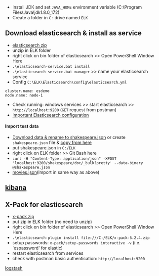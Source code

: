 * Install JDK and set `JAVA_HOME` environment variable (C:\Program Files\Java\jdk1.8.0_172)
* Create a folder in `C:` drive named `ELK`    

## Download elasticsearch & install as service
* [elasticsearch zip](https://www.elastic.co/guide/en/elasticsearch/reference/current/zip-windows.html)   
* unzip in ELK folder
* right click on bin folder of elasticsearch >> Open PowerShell Window Here
* `.\elasticsearch-service.bat install`
* `.\elasticsearch-service.bat manager` >> name your elasticsearch service
* Config
`C:\ELK\Elasticsearch\config\elasticsearch.yml`
```
cluster.name: esdemo
node.name: node-1
```
* Check running: windows services >> start elasticsearch >> `http://localhost:9200` (`GET` request from postman)
* [Important Elasticsearch configuration](https://www.elastic.co/guide/en/elasticsearch/reference/current/important-settings.html)

#### Import test data
* [Download data & rename to shakespeare.json](http://media.sundog-soft.com/es6/shakespeare_6.0.json) or create `shakespeare.json` file & [copy from here](https://www.elastic.co/guide/en/kibana/3.0/snippets/shakespeare.json)
* put shakespeare.json in `C:/ELK`
* right click on ELK folder >> Git Bash here
* `curl -H "Content-Type: application/json" -XPOST 'localhost:9200/shakespeare/doc/_bulk?pretty' --data-binary @shakespeare.json`
* [movies.json](http://media.sundog-soft.com/es/movies.json)(Import in same way as above)
## [kibana](https://www.elastic.co/guide/en/kibana/current/windows.html)   

## X-Pack for elasticsearch
* [x-pack zip](https://www.elastic.co/guide/en/elasticsearch/reference/6.2/installing-xpack-es.html)
* put zip in ELK folder (no need to unzip)
* right click on bin folder of elasticsearch >> Open PowerShell Window Here
* `.\elasticsearch-plugin install file:///C:/ELK/x-pack-6.2.4.zip`
* setup passwords: `x-pack/setup-passwords interactive -v` (i.e. 'espassword' for elastic)
* restart elasticsearch from services
* check with postman basic authentication: `http://localhost:9200`


[logstash]()   



